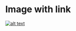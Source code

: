 # Image with link

[![alt text](http://docs.microsoft.com/en-us/_themes/images/logo-ms-dark.png)](http://microsoft.com/)
